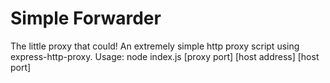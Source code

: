 # Simple Forwarder

The little proxy that could!
An extremely simple http proxy script using express-http-proxy. 
Usage: node index.js [proxy port] [host address] [host port]


